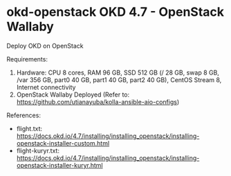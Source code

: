 # okd-openstack OKD 4.7 - OpenStack Wallaby

Deploy OKD on OpenStack

Requirements:
1. Hardware: CPU 8 cores, RAM 96 GB, SSD 512 GB (/ 28 GB, swap 8 GB, /var 356 GB, part0 40 GB, part1 40 GB, part2 40 GB), CentOS Stream 8, Internet connectivity
2. OpenStack Wallaby Deployed (Refer to: https://github.com/utianayuba/kolla-ansible-aio-configs)

References:
- flight.txt: https://docs.okd.io/4.7/installing/installing_openstack/installing-openstack-installer-custom.html
- flight-kuryr.txt: https://docs.okd.io/4.7/installing/installing_openstack/installing-openstack-installer-kuryr.html